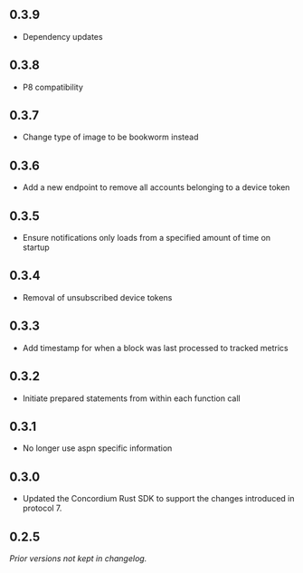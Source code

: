 ## 0.3.9
- Dependency updates

## 0.3.8
- P8 compatibility

## 0.3.7
- Change type of image to be bookworm instead

## 0.3.6
- Add a new endpoint to remove all accounts belonging to a device token

## 0.3.5
- Ensure notifications only loads from a specified amount of time on startup

## 0.3.4
- Removal of unsubscribed device tokens

## 0.3.3
- Add timestamp for when a block was last processed to tracked metrics

## 0.3.2
- Initiate prepared statements from within each function call

## 0.3.1
- No longer use aspn specific information

## 0.3.0
- Updated the Concordium Rust SDK to support the changes introduced in protocol 7.

## 0.2.5
*Prior versions not kept in changelog.*
